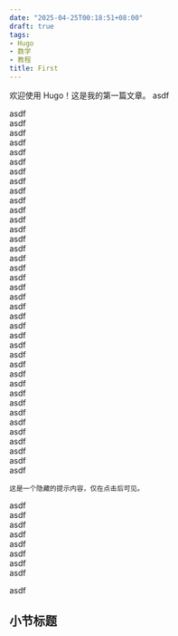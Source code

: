 ```yaml
---
date: "2025-04-25T00:18:51+08:00"
draft: true
tags:
- Hugo
- 数学
- 教程
title: First
---
```

欢迎使用 Hugo！这是我的第一篇文章。
asdf  


asdf    
asdf    
asdf    
asdf    
asdf    
asdf    
asdf    
asdf    
asdf    
asdf      
asdf        
asdf    
asdf    
asdf    
asdf    
asdf    
asdf      
asdf    
asdf    
asdf    
asdf    
asdf    
asdf    
asdf  
asdf  
asdf  
asdf  
asdf  
asdf  
asdf  
asdf  
asdf  
asdf  
asdf  
asdf  
asdf  
asdf  
asdf  

```
这是一个隐藏的提示内容，仅在点击后可见。
```

asdf  
asdf  
asdf  
asdf  
asdf  
asdf  
asdf  
asdf  






asdf  

## 小节标题

<!-- {{< details "See the details" >}}
   This is a **bold** word.
{{< /details >}} -->

